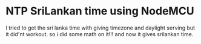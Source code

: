 # NTP SriLankan time using NodeMCU

I tried to get the sri lanka time with giving timezone and daylight serving but it did'nt workout.
so i did some math on it!!!
and now it gives srilankan time.


